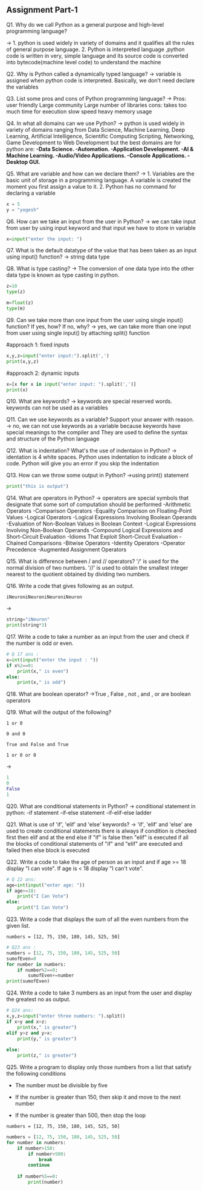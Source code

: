 ## Assignment Part-1
Q1. Why do we call Python as a general purpose and high-level programming language?

-> 1. python is used widely in variety of domains and it qualifies all the rules of general purpose language.
   2. Python is interpreted language ,python code is written in very, simple language and its source code is converted into bytecode(machine level code) to understand the machine

Q2. Why is Python called a dynamically typed language?
-> variable is assigned when python code is interpreted. Basically, we don’t need declare the variables


Q3. List some pros and cons of Python programming language?
-> Pros: user friendly 
	     Large community 
	     Large number of libraries
   cons: takes too much time for execution
         slow speed
         heavy memory usage

Q4. In what all domains can we use Python?
-> python is used widely in variety of domains ranging from Data Science, Machine Learning, Deep Learning, Artificial Intelligence, Scientific Computing Scripting, Networking, Game Development to Web Development
but the best domains are for python are:
**-Data Science.
-Automation.
-Application Development.
-AI & Machine Learning.
-Audio/Video Applications.
-Console Applications.
-Desktop GUI.**

Q5. What are variable and how can we declare them?
-> 1. Variables are the basic unit of storage in a programming language. A variable is created the moment you first assign a value to it.
   2. Python has no command for declaring a variable
```python
x = 5
y = "yogesh"
```

Q6. How can we take an input from the user in Python?
-> we can take input from user by using input keyword and that input we have to store in variable
```python
x=input("enter the input: ")
```

Q7. What is the default datatype of the value that has been taken as an input using input() function?
-> string data type

Q8. What is type casting?
-> The conversion of one data type into the other data type is known as type casting in python.
```python
z=10
type(z)

m=float(z)
type(m)
```

Q9. Can we take more than one input from the user using single input() function? If yes, how? If no, why?
-> yes, we can take more than one input from user using single input() by attaching split() function 

#approach 1: fixed inputs
```python
x,y,z=input("enter input:").split(',')
print(x,y,z)
```
#approach 2: dynamic inputs
```python
x=[x for x in input("enter input: ").split(',')]
print(x)
```

Q10. What are keywords?
-> keywords are special reserved words. keywords can not be used as a variables

Q11. Can we use keywords as a variable? Support your answer with reason.
-> no, we can not use keywords as a variable because keywords have special meanings to the compiler and They are used to define the syntax and structure of the Python language

Q12. What is indentation? What's the use of indentaion in Python?
-> identation is 4 white spaces. Python uses indentation to indicate a block of code. Python will give you an error if you skip the indentation

Q13. How can we throw some output in Python?
->using print() statement 
```python
print("this is output")
```

Q14. What are operators in Python?
-> operators are special symbols that designate that some sort of computation should be performed
-Arithmetic Operators
-Comparison Operators
   -Equality Comparison on Floating-Point Values
-Logical Operators
   -Logical Expressions Involving Boolean Operands
   -Evaluation of Non-Boolean Values in Boolean Context
   -Logical Expressions Involving Non-Boolean Operands
   -Compound Logical Expressions and Short-Circuit Evaluation
   -Idioms That Exploit Short-Circuit Evaluation
   -Chained Comparisons
-Bitwise Operators
-Identity Operators
-Operator Precedence
-Augmented Assignment Operators

Q15. What is difference between / and // operators?
'/' is used for the normal division of two numbers.
'//' is used to obtain the smallest integer nearest to the quotient obtained by dividing two numbers.


Q16. Write a code that gives following as an output.
```
iNeuroniNeuroniNeuroniNeuron
```
->
```python
string="iNeuron"
print(string*3)
```

Q17. Write a code to take a number as an input from the user and check if the number is odd or even.
```python
# Q 17 ans :
x=int(input("enter the input : "))
if x%2==0:
    print(x," is even")
else:
    print(x," is odd")
```

Q18. What are boolean operator?
->True , False , not , and , or are boolean operators

Q19. What will the output of the following?
```
1 or 0

0 and 0

True and False and True

1 or 0 or 0
```
->
```python
1
0
False
1
```

Q20. What are conditional statements in Python?
-> conditional statement in python:
-if statement
-if-else statement
-if-elif-else ladder

Q21. What is use of 'if', 'elif' and 'else' keywords?
->
'if', 'elif' and 'else' are used to create conditional statements 
there is always if condition is checked first then elif and at the end else
if "if" is false then "elif" is executed if all the blocks of conditional statements of "if" and "elif" are executed and failed then else block is executed

Q22. Write a code to take the age of person as an input and if age >= 18 display "I can vote". If age is < 18 display "I can't vote".
```python
# Q 22 ans:
age=int(input("enter age: "))
if age>=18:
    print("I Can Vote")
else:
    print("I Can Vote")
```

Q23. Write a code that displays the sum of all the even numbers from the given list.
```
numbers = [12, 75, 150, 180, 145, 525, 50]
```
```python
# Q23 ans :
numbers = [12, 75, 150, 180, 145, 525, 50]
sumofEven=0
for number in numbers:
    if number%2==0:
        sumofEven+=number
print(sumofEven)
```

Q24. Write a code to take 3 numbers as an input from the user and display the greatest no as output.
```python
# Q24 ans:
x,y,z=input("enter three numbers: ").split()
if x>y and x>z:
    print(x," is greater")
elif y>z and y>x:
    print(y," is greater")
    
else:
    print(z," is greater")

```

Q25. Write a program to display only those numbers from a list that satisfy the following conditions

- The number must be divisible by five

- If the number is greater than 150, then skip it and move to the next number

- If the number is greater than 500, then stop the loop
```
numbers = [12, 75, 150, 180, 145, 525, 50]
```

```python
numbers = [12, 75, 150, 180, 145, 525, 50]
for number in numbers:
    if number>150:
        if number>500:
            break
        continue
    
    if number%5==0:
        print(number)
```
